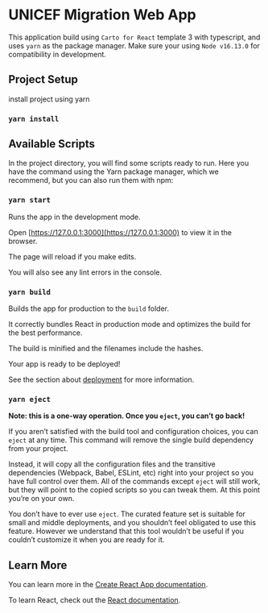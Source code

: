# UNICEF Migration Web App

This application build using `Carto for React` template 3 with typescript, and uses `yarn` as the package manager. Make sure your using `Node v16.13.0` for compatibility in development.

## Project Setup

install project using yarn

### `yarn install`

## Available Scripts

In the project directory, you will find some scripts ready to run. Here you have the command using the Yarn package manager, which we recommend, but you can also run them with npm:

### `yarn start`

Runs the app in the development mode.

Open [https://127.0.0.1:3000](https://127.0.0.1:3000) to view it in the browser.

The page will reload if you make edits.

You will also see any lint errors in the console.

### `yarn build`

Builds the app for production to the `build` folder.

It correctly bundles React in production mode and optimizes the build for the best performance.

The build is minified and the filenames include the hashes.

Your app is ready to be deployed!

See the section about [deployment](https://create-react-app.dev/docs/deployment) for more information.

### `yarn eject`

**Note: this is a one-way operation. Once you `eject`, you can’t go back!**

If you aren’t satisfied with the build tool and configuration choices, you can `eject` at any time. This command will remove the single build dependency from your project.

Instead, it will copy all the configuration files and the transitive dependencies (Webpack, Babel, ESLint, etc) right into your project so you have full control over them. All of the commands except `eject` will still work, but they will point to the copied scripts so you can tweak them. At this point you’re on your own.

You don’t have to ever use `eject`. The curated feature set is suitable for small and middle deployments, and you shouldn’t feel obligated to use this feature. However we understand that this tool wouldn’t be useful if you couldn’t customize it when you are ready for it.

## Learn More

You can learn more in the [Create React App documentation](https://create-react-app.dev/docs/getting-started/).

To learn React, check out the [React documentation](https://reactjs.org/).
